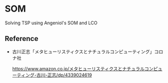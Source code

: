 # SOM
Solving TSP using Angeniol's SOM and LCO

## Reference
- 古川正志「メタヒューリスティクスとナチュラルコンピューティング」コロナ社

  https://www.amazon.co.jp/メタヒューリスティクスとナチュラルコンピューティング-古川-正志/dp/4339024619
